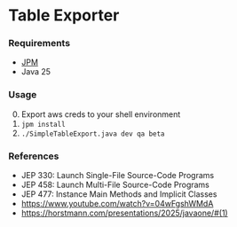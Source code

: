 # Table Exporter

### Requirements
- [JPM](https://github.com/codejive/java-jpm)
- Java 25

### Usage
0. Export aws creds to your shell environment
1. `jpm install`
2. `./SimpleTableExport.java dev qa beta`

### References
- JEP 330: Launch Single-File Source-Code Programs
- JEP 458: Launch Multi-File Source-Code Programs
- JEP 477: Instance Main Methods and Implicit Classes
- https://www.youtube.com/watch?v=04wFgshWMdA
- https://horstmann.com/presentations/2025/javaone/#(1)
